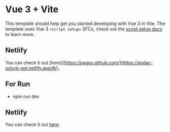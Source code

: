 # Vue 3 + Vite

This template should help get you started developing with Vue 3 in Vite. The template uses Vue 3 `<script setup>` SFCs, check out the [script setup docs](https://v3.vuejs.org/api/sfc-script-setup.html#sfc-script-setup) to learn more.

## Netlify 
You can check it out  [here]([https://pages.github.com/](https://andac-ozturk-got.netlify.app/#/).

## For Run
- npm run dev

## Netlify 
You can check it out  [here]([https://pages.github.com/](https://andac-ozturk-got.netlify.app/#/)).


